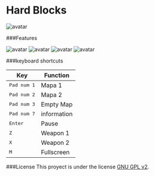 Hard Blocks
===============

![avatar](http://i.imgur.com/Ffy0WYd.jpg)

###Features

![avatar](http://i.imgur.com/85JzPFG.gif)
![avatar](http://i.imgur.com/cA70fJr.gif)
![avatar](http://i.imgur.com/JRKa5zu.gif)
![avatar](http://i.imgur.com/VkP4vJ3.gif)

###keyboard shortcuts

| Key | Function |
|------|---------------|
| <kbd>Pad num 1</kbd> | Mapa 1
| <kbd>Pad num 2</kbd> | Mapa 2
| <kbd>Pad num 3</kbd> | Empty Map
| <kbd>Pad num 7</kbd> | information
| <kbd>Enter</kbd> | Pause
| <kbd>Z</kbd> | Weapon 1
| <kbd>X</kbd> | Weapon 2
| <kbd>M</kbd> | Fullscreen

###License
This proyect is under the license [GNU GPL v2](https://github.com/felipetiza/nave/blob/master/LICENSE).
